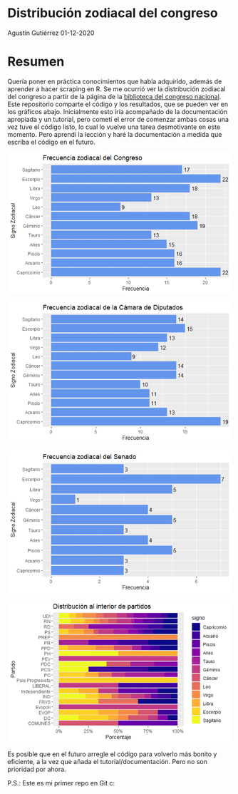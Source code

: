 Distribución zodiacal del congreso
================
Agustín Gutiérrez
01-12-2020

# Resumen

Quería poner en práctica conocimientos que había adquirido, además de
aprender a hacer scraping en R. Se me ocurrió ver la distribución
zodiacal del congreso a partir de la página de la [biblioteca del
congreso nacional](https://www.bcn.cl/index_html). Este repositorio
comparte el código y los resultados, que se pueden ver en los gráficos
abajo. Inicialmente esto iría acompañado de la documentación apropiada y
un tutorial, pero cometí el error de comenzar ambas cosas una vez tuve
el código listo, lo cual lo vuelve una tarea desmotivante en este
momento. Pero aprendí la lección y haré la documentación a medida que
escriba el código en el futuro.

![](congreso.png)

![](diputados.png)

![](senado.png)

![](distribucion_partidos.png)

Es posible que en el futuro arregle el código para volverlo más bonito y
eficiente, a la vez que añada el tutorial/documentación. Pero no son
prioridad por ahora.

P.S.: Este es mi primer repo en Git c: